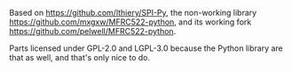 Based on https://github.com/lthiery/SPI-Py, the non-working library https://github.com/mxgxw/MFRC522-python, and its working fork https://github.com/pelwell/MFRC522-python.

Parts licensed under GPL-2.0 and LGPL-3.0 because the Python library are that as well, and that's only nice to do.
